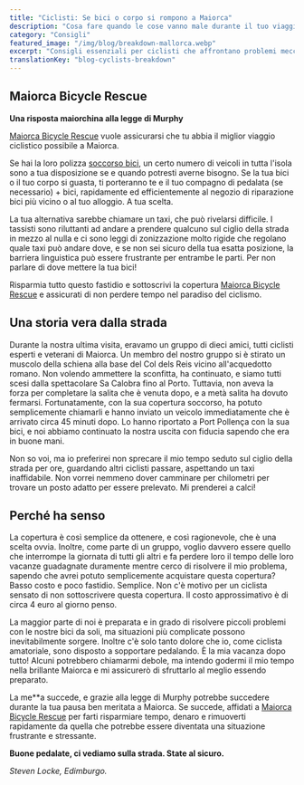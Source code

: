 ```yaml
---
title: "Ciclisti: Se bici o corpo si rompono a Maiorca"
description: "Cosa fare quando le cose vanno male durante il tuo viaggio ciclistico a Maiorca"
category: "Consigli"
featured_image: "/img/blog/breakdown-mallorca.webp"
excerpt: "Consigli essenziali per ciclisti che affrontano problemi meccanici o infortuni a Maiorca. Sapere chi chiamare, dove andare e come ottenere aiuto quando ne hai più bisogno."
translationKey: "blog-cyclists-breakdown"
---
```


## Maiorca Bicycle Rescue

**Una risposta maiorchina alla legge di Murphy**

<a href="https://mallorcacycleshuttle.company.site/products/Rescue-&-Recovery-c15728236" target="_blank">Maiorca Bicycle Rescue</a> vuole assicurarsi che tu abbia il miglior viaggio ciclistico possibile a Maiorca.

Se hai la loro polizza <a href="https://mallorcacycleshuttle.company.site/products/Rescue-&-Recovery-c15728236" target="_blank">soccorso bici</a>, un certo numero di veicoli in tutta l'isola sono a tua disposizione se e quando potresti averne bisogno. Se la tua bici o il tuo corpo si guasta, ti porteranno te e il tuo compagno di pedalata (se necessario) + bici, rapidamente ed efficientemente al negozio di riparazione bici più vicino o al tuo alloggio. A tua scelta.

La tua alternativa sarebbe chiamare un taxi, che può rivelarsi difficile. I tassisti sono riluttanti ad andare a prendere qualcuno sul ciglio della strada in mezzo al nulla e ci sono leggi di zonizzazione molto rigide che regolano quale taxi può andare dove, e se non sei sicuro della tua esatta posizione, la barriera linguistica può essere frustrante per entrambe le parti. Per non parlare di dove mettere la tua bici!

Risparmia tutto questo fastidio e sottoscrivi la copertura <a href="https://mallorcacycleshuttle.company.site/products/Rescue-&-Recovery-c15728236" target="_blank">Maiorca Bicycle Rescue</a> e assicurati di non perdere tempo nel paradiso del ciclismo.

## Una storia vera dalla strada

Durante la nostra ultima visita, eravamo un gruppo di dieci amici, tutti ciclisti esperti e veterani di Maiorca. Un membro del nostro gruppo si è stirato un muscolo della schiena alla base del Col dels Reis vicino all'acquedotto romano. Non volendo ammettere la sconfitta, ha continuato, e siamo tutti scesi dalla spettacolare Sa Calobra fino al Porto. Tuttavia, non aveva la forza per completare la salita che è venuta dopo, e a metà salita ha dovuto fermarsi. Fortunatamente, con la sua copertura soccorso, ha potuto semplicemente chiamarli e hanno inviato un veicolo immediatamente che è arrivato circa 45 minuti dopo. Lo hanno riportato a Port Pollença con la sua bici, e noi abbiamo continuato la nostra uscita con fiducia sapendo che era in buone mani.

Non so voi, ma io preferirei non sprecare il mio tempo seduto sul ciglio della strada per ore, guardando altri ciclisti passare, aspettando un taxi inaffidabile. Non vorrei nemmeno dover camminare per chilometri per trovare un posto adatto per essere prelevato. Mi prenderei a calci!

## Perché ha senso

La copertura è così semplice da ottenere, e così ragionevole, che è una scelta ovvia. Inoltre, come parte di un gruppo, voglio davvero essere quello che interrompe la giornata di tutti gli altri e fa perdere loro il tempo delle loro vacanze guadagnate duramente mentre cerco di risolvere il mio problema, sapendo che avrei potuto semplicemente acquistare questa copertura? Basso costo e poco fastidio. Semplice. Non c'è motivo per un ciclista sensato di non sottoscrivere questa copertura. Il costo approssimativo è di circa 4 euro al giorno penso.

La maggior parte di noi è preparata e in grado di risolvere piccoli problemi con le nostre bici da soli, ma situazioni più complicate possono inevitabilmente sorgere. Inoltre c'è solo tanto dolore che io, come ciclista amatoriale, sono disposto a sopportare pedalando. È la mia vacanza dopo tutto! Alcuni potrebbero chiamarmi debole, ma intendo godermi il mio tempo nella brillante Maiorca e mi assicurerò di sfruttarlo al meglio essendo preparato.

La me**a succede, e grazie alla legge di Murphy potrebbe succedere durante la tua pausa ben meritata a Maiorca. Se succede, affidati a <a href="https://mallorcacycleshuttle.company.site/products/Rescue-&-Recovery-c15728236" target="_blank">Maiorca Bicycle Rescue</a> per farti risparmiare tempo, denaro e rimuoverti rapidamente da quella che potrebbe essere diventata una situazione frustrante e stressante.

**Buone pedalate, ci vediamo sulla strada. State al sicuro.**

*Steven Locke, Edimburgo.*
